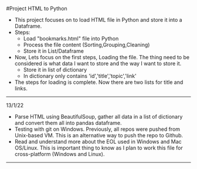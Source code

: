#Project HTML to Python

* This project focuses on to load HTML file in Python and store it into a Dataframe.
* Steps:
   - Load "bookmarks.html" file into Python
   - Process the file content (Sorting,Grouping,Cleaning)
   - Store it in List/Dataframe
* Now, Lets focus on the first steps, Loading the file. The thing need to be considered is what data I want to store and the way I want to store it.
   - Store it in list of dictionary
   - In dictionary only contains 'id','title','topic','link'
* The steps for loading is complete. Now there are two lists for title and links.
---
13/1/22
* Parse HTML using BeautifulSoup, gather all data in a list of dictionary and convert them all into pandas dataframe.
* Testing with git on Windows. Previously, all repos were pushed from Unix-based VM. This is an alternative way to push the repo to Github.
* Read and understand more about the EOL used in Windows and Mac OS/Linux. This is important thing to know as I plan to work this file for cross-platform (Windows and Linux).
---